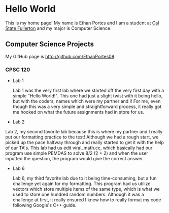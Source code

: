 # Hello World

This is my home page! My name is Ethan Portes and I am a student at [Cal State Fullerton](http://www.fullerton.edu/) and my major is Computer Science.

## Computer Science Projects

My GitHub page is http://github.com/EthanPortes08.

### CPSC 120

* Lab 1

  Lab 1 was the very first lab where we started off the very first day with a simple "Hello World!". This one had just a slight twist with it being hello, but with the coders, names which were my partner and I! For me, even though this was a very simple and straightforward process, it really got me hooked on what the future assignments had in store for us.

* Lab 2

Lab 2, my second favorite lab because this is where my partner and I really put our formatting practice to the test! Although we had a rough start, we picked up the pace halfway through and really started to get it with the help of our TA's. This lab had us edit viral_math.cc, which basically had our program use simple PEMDAS to solve 8/2 (2 + 2) and when the user inputted the question, the program would give the correct answer.

* Lab 6

   Lab 6, my third favorite lab due to it being time-consuming, but a fun challenge yet again for my formatting. This program had us utilize vectors which store multiple items of the same type, which is what we used to store one hundred random numbers. Although it was a challenge at first, it really ensured I knew how to really format my code following Google's C++ guide.
